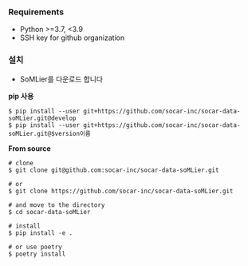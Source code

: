 ### Requirements
- Python >=3.7, <3.9
- SSH key for github organization


### 설치
- SoMLier를 다운로드 합니다 <br>

**pip 사용**
 
    $ pip install --user git+https://github.com/socar-inc/socar-data-soMLier.git@develop
    $ pip install --user git+https://github.com/socar-inc/socar-data-soMLier.git@$version이름


**From source**

    # clone
    $ git clone git@github.com:socar-inc/socar-data-soMLier.git
    
    # or
    $ git clone https://github.com/socar-inc/socar-data-soMLier.git
    
    # and move to the directory
    $ cd socar-data-soMLier

    # install
    $ pip install -e .
    
    # or use poetry
    $ poetry install
